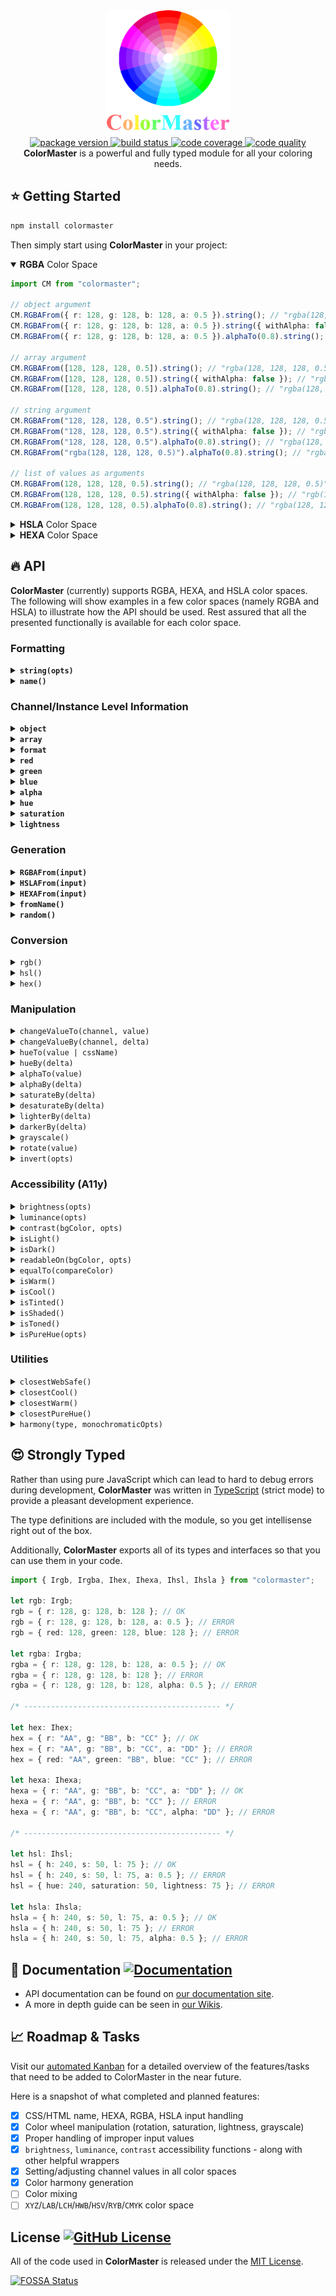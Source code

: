 <!-- markdownlint-disable no-inline-html -->
<!-- markdownlint-disable first-line-heading -->
<div align="center">
  <a href="https://github.com/lbragile/ColorMaster">
    <img src="public/logo.png" width="200" height="200" alt="ColorMaster Logo" />
  </a>
</div>

<div align="center">
  <a href="https://www.npmjs.com/package/colormaster">
    <img alt="package version" src="https://img.shields.io/npm/v/colormaster?label=NPM&logo=npm&style=flat-square" />
  </a>
  <a href="https://github.com/lbragile/ColorMaster/actions">
    <img alt="build status" src="https://img.shields.io/github/workflow/status/lbragile/ColorMaster/Testing?color=%2300D800&label=Build&logo=github&style=flat-square" />
  </a>
  <a href="https://codecov.io/gh/lbragile/ColorMaster">
    <img alt='code coverage' src="https://img.shields.io/codecov/c/github/lbragile/colormaster/develop?color=%2300D800&label=Coverage&logo=codecov&style=flat-square"/>
  </a>
  <a href="https://www.codefactor.io/repository/github/lbragile/colormaster">
    <img alt="code quality" src="https://img.shields.io/codefactor/grade/github/lbragile/ColorMaster/develop?color=%2300D800&label=Code%20Quality&logo=codefactor&style=flat-square" />
  </a>
</div>

<div align="center">
  <strong>ColorMaster</strong> is a powerful and fully typed module for all your coloring needs.
</div>
<!-- markdownlint-enable first-line-heading -->
<!-- markdownlint-enable no-inline-html -->

## ⭐ Getting Started

```markdown
npm install colormaster
```

Then simply start using **ColorMaster** in your project:

<!-- markdownlint-disable no-inline-html -->
<details open>
<summary><b>RGBA</b> Color Space</summary>

```ts
import CM from "colormaster";

// object argument
CM.RGBAFrom({ r: 128, g: 128, b: 128, a: 0.5 }).string(); // "rgba(128, 128, 128, 0.5)"
CM.RGBAFrom({ r: 128, g: 128, b: 128, a: 0.5 }).string({ withAlpha: false }); // "rgb(128, 128, 128)"
CM.RGBAFrom({ r: 128, g: 128, b: 128, a: 0.5 }).alphaTo(0.8).string(); // "rgba(128, 128, 128, 0.8)"

// array argument
CM.RGBAFrom([128, 128, 128, 0.5]).string(); // "rgba(128, 128, 128, 0.5)"
CM.RGBAFrom([128, 128, 128, 0.5]).string({ withAlpha: false }); // "rgb(128, 128, 128)"
CM.RGBAFrom([128, 128, 128, 0.5]).alphaTo(0.8).string(); // "rgba(128, 128, 128, 0.8)"

// string argument
CM.RGBAFrom("128, 128, 128, 0.5").string(); // "rgba(128, 128, 128, 0.5)"
CM.RGBAFrom("128, 128, 128, 0.5").string({ withAlpha: false }); // "rgb(128, 128, 128)"
CM.RGBAFrom("128, 128, 128, 0.5").alphaTo(0.8).string(); // "rgba(128, 128, 128, 0.8)"
CM.RGBAFrom("rgba(128, 128, 128, 0.5)").alphaTo(0.8).string(); // "rgba(128, 128, 128, 0.8)"

// list of values as arguments
CM.RGBAFrom(128, 128, 128, 0.5).string(); // "rgba(128, 128, 128, 0.5)"
CM.RGBAFrom(128, 128, 128, 0.5).string({ withAlpha: false }); // "rgb(128, 128, 128)"
CM.RGBAFrom(128, 128, 128, 0.5).alphaTo(0.8).string(); // "rgba(128, 128, 128, 0.8)"
```

</details>

<details>
<summary><b>HSLA</b> Color Space</summary>

```ts
import CM from "colormaster";

// object argument
CM.HSLAFrom({ h: 300, s: 50, l: 60, a: 0.5 }).string(); // "hsla(300, 50%, 60%, 0.5)"
CM.HSLAFrom({ h: 300, s: 50, l: 60, a: 0.5 }).string({ withAlpha: false }); // "hsl(300, 50%, 60%)"
CM.HSLAFrom({ h: 300, s: 50, l: 60, a: 0.5 }).alphaTo(0.8).string(); // "hsla(300, 50%, 60%, 0.8)"

// array argument
CM.HSLAFrom([300, 50, 60, 0.5]).string(); // "hsla(300, 50%, 60%, 0.5)"
CM.HSLAFrom([300, 50, 60, 0.5]).string({ withAlpha: false }); // "hsl(300, 50%, 60%)"
CM.HSLAFrom([300, 50, 60, 0.5]).alphaTo(0.8).string(); // "hsla(300, 50%, 60%, 0.8)"

// string argument
CM.HSLAFrom("300, 50%, 60, 0.5").string(); // "hsla(300, 50%, 60%, 0.5)"
CM.HSLAFrom("300, 50, 60%, 0.5").string({ withAlpha: false }); // "hsl(300, 50%, 60%)"
CM.HSLAFrom("300, 50%, 60%, 0.5").alphaTo(0.8).string(); // "hsla(300, 50%, 60%, 0.8)"
CM.HSLAFrom("hsla(300, 50%, 60%, 0.5)").alphaTo(0.8).string(); // "hsla(300, 50%, 60%, 0.8)"

// list of values as arguments
CM.HSLAFrom(300, 50, 60, 0.5).string(); // "hsla(300, 50%, 60%, 0.5)"
CM.HSLAFrom(300, 50, 60, 0.5).string({ withAlpha: false }); // "hsl(300, 50%, 60%)"
CM.HSLAFrom(300, 50, 60, 0.5).alphaTo(0.8).string(); // "hsla(300, 50%, 60%, 0.8)"
```

</details>

<details>
<summary><b>HEXA</b> Color Space</summary>

```ts
import CM from "colormaster";

// object argument
CM.HEXAFrom({ r: "45", g: "67", b: "89", a: "AB" }).string(); // "#456789AB"
CM.HEXAFrom({ r: "45", g: "67", b: "89", a: "AB" }).string({ withAlpha: false }); // "#456789"
CM.HEXAFrom({ r: "45", g: "67", b: "89", a: "AB" }).alphaTo("CC").string(); // "#456789CC"

// array argument
CM.HEXAFrom(["45", "67", "89", "AB"]).string(); // "#456789AB"
CM.HEXAFrom(["45", "67", "89", "AB"]).string({ withAlpha: false }); // "#456789"
CM.HEXAFrom(["45", "67", "89", "AB"]).alphaTo("CC").string(); // "#456789CC"

// string argument
CM.HEXAFrom("45, 67, 89, AB").string(); // "#456789AB"
CM.HEXAFrom("#456789AB").string(); // "#456789AB" ← 8-Digit Hex Input
CM.HEXAFrom("#456789").string(); // "#456789FF"
CM.HEXAFrom("#4567").string(); // "#44556677" ← 4-Digit Hex Input
CM.HEXAFrom("#456").string(); // "#445566FF"
CM.HEXAFrom("45, 67, 89, AB").string({ withAlpha: false }); // "#456789"
CM.HEXAFrom("45, 67, 89, AB").alphaTo("CC").string(); // "#456789CC"
CM.HEXAFrom("#456789AB").alphaTo("CC").string(); // "#456789CC"

// list of values as arguments
CM.HEXAFrom("45", "67", "89", "AB").string(); // "#456789AB"
CM.HEXAFrom("45", "67", "89", "AB").string({ withAlpha: false }); // "#456789"
CM.HEXAFrom("45", "67", "89", "AB").alphaTo("CC").string(); // "#456789CC"
```

**Note:** HEXA string are always returned in _upperCase_ by **ColorMaster**. If you prefer _lowerCase_ strings,
you can simply use (chain) the built in `toLowerCase()`. More information is available [here](https://developer.mozilla.org/en-US/docs/Web/JavaScript/Reference/Global_Objects/String/toLowerCase)

</details>

<!-- markdownlint-enable no-inline-html -->

## 🔥 API

**ColorMaster** (currently) supports RGBA, HEXA, and HSLA color spaces.
The following will show examples in a few color spaces (namely RGBA and HSLA) to illustrate how the API should be used. Rest assured that all the presented functionally is available for each color space.

### Formatting

<!-- markdownlint-disable no-inline-html -->

<details>
<summary><code><b>string(opts)</b></code></summary>
Generates a human readable string from a given color instance

```ts
import CM from "colormaster";
CM.RGBAFrom(255, 0, 0, 1).string(); // "rgba(255, 0, 0, 1.0)"
CM.RGBAFrom(255, 0, 0, 1).string({ withAlpha: false }); // "rgba(255, 0, 0)"
CM.RGBAFrom(200.1234, 100.1234, 50.1234, 0.61234).string({ precision: [1, 2, 3, 4] }); // "rgba(200.1, 100.12, 50.123, 0.6123)"
```

</details>

<details>
<summary><code><b>name()</b></code></summary>
Gets the color table <a href='https://www.rapidtables.com/web/color/RGB_Color.html'>CSS/HTML name</a> for a given color

```ts
import CM from "colormaster";
CM.RGBAFrom(255, 0, 0, 1).name(); // "red"
CM.RGBAFrom(0, 255, 0, 1).name(); // "green"
CM.RGBAFrom(0, 0, 255, 1).name(); // "blue"
```

</details>

<!-- markdownlint-enable no-inline-html -->

### Channel/Instance Level Information

<!-- markdownlint-disable no-inline-html -->

<details>
<summary><code><b>object</b></code></summary>
Retrieve the object corresponding to the color instance

```ts
import CM from "colormaster";
CM.RGBAFrom(255, 0, 0, 1).object; // "{ r: 255, g: 0, b: 0, a: 1 }"
```

</details>

<details>
<summary><code><b>array</b></code></summary>
Retrieve the array corresponding to the color instance

```ts
import CM from "colormaster";
CM.RGBAFrom(255, 0, 0, 1).array; // "[255, 0, 0, 1]"
```

</details>

<details>
<summary><code><b>format</b></code></summary>
Retrieve the format of color instance (what is the color space)

```ts
import CM from "colormaster";
CM.RGBAFrom(255, 0, 0, 1).format; // "rgb"
```

</details>

<details>
<summary><code><b>red</b></code></summary>
Get the "red" channel value for the color instance.

```ts
import CM from "colormaster";
CM.RGBAFrom(255, 0, 0, 1).red; // 255
CM.HSLAFrom(0, 100%, 50%, 1).red; // 255
CM.HEXAFrom("FF", "00", "00", "FF").red; // "FF"
```

</details>

<details>
<summary><code><b>green</b></code></summary>
Get the "green" channel value for the color instance.

```ts
import CM from "colormaster";
CM.RGBAFrom(0, 255, 0, 1).green; // 255
CM.HSLAFrom(120, 100%, 50%, 1).green; // 255
CM.HEXAFrom("00", "FF", "00", "FF").green; // "FF"
```

</details>

<details>
<summary><code><b>blue</b></code></summary>
Get the "blue" channel value for the color instance.

```ts
import CM from "colormaster";
CM.RGBAFrom(0, 0, 255, 1).blue; // 255
CM.HSLAFrom(240, 100%, 50%, 1).blue; // 255
CM.HEXAFrom("00", "00", "FF", "FF").blue; // "FF"
```

</details>

<details>
<summary><code><b>alpha</b></code></summary>
Get the "alpha" channel value for the color instance.

```ts
import CM from "colormaster";
CM.RGBAFrom(0, 0, 255, 1).alpha; // 1
CM.HSLAFrom(240, 100%, 50%, 1).alpha; // 1
CM.HEXAFrom("00", "00", "FF", "FF").alpha; // "FF"
```

</details>

<details>
<summary><code><b>hue</b></code></summary>
Get the "hue" channel value for the color instance.

```ts
import CM from "colormaster";
CM.RGBAFrom(0, 0, 255, 1).hue; // 240
CM.HSLAFrom(240, 100%, 50%, 1).hue; // 240
CM.HEXAFrom("00", "00", "FF", "FF").hue; // 240
```

</details>

<details>
<summary><code><b>saturation</b></code></summary>
Get the "saturation" channel value for the color instance.

```ts
import CM from "colormaster";
CM.RGBAFrom(0, 0, 255, 1).saturation; // 100
CM.HSLAFrom(240, 100%, 50%, 1).saturation; // 100
CM.HEXAFrom("00", "00", "FF", "FF").saturation; // 100
```

</details>

<details>
<summary><code><b>lightness</b></code></summary>
Get the "lightness" channel value for the color instance.

```ts
import CM from "colormaster";
CM.RGBAFrom(0, 0, 255, 1).lightness; // 50
CM.HSLAFrom(240, 100%, 50%, 1).lightness; // 50
CM.HEXAFrom("00", "00", "FF", "FF").lightness; // 50
```

</details>

<!-- markdownlint-enable no-inline-html -->

### Generation

<!-- markdownlint-disable no-inline-html -->

<details>
<summary><code><b>RGBAFrom(input)</b></code></summary>
Creates a <a href='https://www.w3schools.com/html/html_colors_rgb.asp'>RGBA</a> color instance from a given input. Alpha channel values are considered as well.

```ts
import CM from "colormaster";
CM.RGBAFrom(255, 0, 0, 1).string(); // "rgba(255, 0, 0, 1.0)"
CM.RGBAFrom(255, 0, 0).string(); // "rgba(255, 0, 0, 1.0)"
CM.RGBAFrom(255, 0, 0, 0.7).string(); // "rgba(255, 0, 0, 0.7)"
CM.RGBAFrom("rgba(255, 0, 0, 1)").string(); // "rgba(255, 0, 0, 1.0)"
CM.RGBAFrom([255, 0, 0, 1]).string(); // "rgba(255, 0, 0, 1.0)"
CM.RGBAFrom({ r: 255, g: 0, b: 0, a: 1 }).string(); // "rgba(255, 0, 0, 1.0)"
```

</details>

<details>
<summary><code><b>HSLAFrom(input)</b></code></summary>
Creates a <a href='https://www.w3schools.com/html/html_colors_hsl.asp'>HSLA</a> color instance from a given input. Alpha channel values are considered as well.

```ts
import CM from "colormaster";
CM.HSLAFrom(120, 100, 50, 1).string(); // "hsla(120, 100%, 50%, 1.0)"
CM.HSLAFrom(120, 100, 50).string(); // "hsla(120, 100%, 50%, 1.0)"
CM.HSLAFrom(120, 100, 50, 0.7).string(); // "hsla(120, 100%, 50%, 0.7)"
CM.HSLAFrom("hsla(120, 100%, 50%, 1)").string(); // "hsla(120, 100%, 50%, 1.0)"
CM.HSLAFrom([120, 100, 50, 1]).string(); // "hsla(120, 100%, 50%, 1.0)"
CM.HSLAFrom({ h: 120, s: 100, l: 50, a: 1 }).string(); // "hsla(120, 100%, 50%, 1.0)"
CM.HSLAFrom("green", 90, 40, 0.5).string(); // "hsla(120, 90%, 40%, 0.5)"
```

</details>

<details>
<summary><code><b>HEXAFrom(input)</b></code></summary>
Creates a <a href='https://www.w3schools.com/html/html_colors_hex.asp'>HEXA</a> color instance from a given input.
Alpha channel values are considered as well.
Supports 3-digit, 4-digit, 6-digit, and 8-digit HEX(A) input.

```ts
import CM from "colormaster";
CM.HEXAFrom("45", "67", "89", "AB").string(); // "#456789AB"
CM.HEXAFrom("45", "67", "89").string(); // "#456789FF"
CM.HEXAFrom("#456789").string(); // "#456789FF"
CM.HEXAFrom(["45", "67", "89", "AB"]).string(); // "#456789AB"
CM.HEXAFrom({ r: "45", g: "67", b: "89", a: "AB" }).string(); // "#456789AB"
```

</details>

<details>
<summary><code><b>fromName()</b></code></summary>
Generates an RGBA color from an input <a href='https://www.rapidtables.com/web/color/RGB_Color.html'>CSS/HTML name</a>
You can use this to also convert to HSLA or HEXA space via chaining of the `hsl()` or `hex()` methods.

```ts
import CM from "colormaster";
CM.fromName("red").string(); // "rgba(255, 0, 0, 1.0)"
CM.fromName("green").string(); // "rgba(0, 255, 0, 1.0)"
CM.fromName("blue").string(); // "rgba(0, 0, 255, 1.0)"
CM.fromName("blue").hsl().string(); // "hsla(240, 100%, 50%, 1.0)"
CM.fromName("blue").hex().string(); // "#0000FFFF"
```

</details>

<details>
<summary><code><b>random()</b></code></summary>
Generates a random RGBA color.
You can use this to also convert to HSLA or HEXA space via chaining of the `hsl()` or `hex()` methods.

```ts
import CM from "colormaster";
CM.random().string(); // "rgba(255, 0, 0, 1.0)"
CM.random()().hsl().string(); // "hsla(0, 100%, 50%, 1.0)"
CM.random().hex().string(); // "#FF0000FF"
```

</details>

<!-- markdownlint-enable no-inline-html -->

### Conversion

<!-- markdownlint-disable no-inline-html -->

<details>
<summary><code>rgb()</code></summary>
Convert a color instance to the corresponding RGBA color

```ts
import CM from "colormaster";
CM.HEXAFrom("#F00").rgb().string(); // "rgba(255, 0, 0, 1)"
CM.HSLAFrom(0, 100, 50, 1).rgb().string(); // "rgba(255, 0, 0, 1)"
```

</details>

<details>
<summary><code>hsl()</code></summary>
Convert a color instance to the corresponding HSLA color

```ts
import CM from "colormaster";
CM.HEXAFrom("#F00").hsl().string(); // "hsla(0, 100%, 50%, 1)"
CM.RGBAFrom(255, 0, 0, 1).hsl().string(); // "hsla(0, 100%, 50%, 1)"
```

</details>

<details>
<summary><code>hex()</code></summary>
Convert a color instance to the corresponding HEXA color

```ts
import CM from "colormaster";
CM.HSLAFrom(0, 100, 50, 1).hex().string(); // "#FF0000FF"
CM.RGBAFrom(255, 0, 0, 1).hex().string(); // "#FF0000FF"
```

</details>

<!-- markdownlint-enable no-inline-html -->

### Manipulation

<!-- markdownlint-disable no-inline-html -->

<details>
<summary><code>changeValueTo(channel, value)</code></summary>
Lets you set a single channel value to a specific number

```ts
import CM from "colormaster";
CM.RGBAFrom(255, 0, 0, 1).changeValueTo("red", 120).string(); // "rgba(120, 0, 0, 1.0)"
CM.HSLAFrom(0, 100, 50, 1).changeValueTo("hue", 120).string(); // "hsla(120, 100%, 50%, 1.0)"
CM.HEXAFrom("FF", "00", "00").changeValueTo("red", "AA").string(); // "#AA0000FF"
```

</details>

<details>
<summary><code>changeValueBy(channel, delta)</code></summary>
Lets you set a single channel value to a specific number

```ts
import CM from "colormaster";
CM.RGBAFrom(255, 0, 0, 1).changeValueBy("red", -55).string(); // "rgba(200, 0, 0, 1.0)"
CM.HSLAFrom(10, 100, 50, 1).changeValueBy("hue", 120).string(); // "hsla(130, 100%, 50%, 1.0)"
CM.HEXAFrom("BB", "00", "00").changeValueBy("red", "21").string(); // "#DC0000FF"
```

</details>

<details>
<summary><code>hueTo(value | cssName)</code></summary>
Syntactic sugar for <code>changeValueTo('hue', value)</code>

```ts
import CM from "colormaster";
CM.RGBAFrom(255, 0, 0, 1).hueTo(120).string(); // "rgba(0, 255, 0, 1.0)"
CM.HSLAFrom(0, 100, 50, 1).hueTo(120).string(); // "hsla(120, 100%, 50%, 1.0)"
CM.HEXAFrom("FF", "00", "00").hueTo("green").string(); // "#00FF00FF"
```

</details>

<details>
<summary><code>hueBy(delta)</code></summary>
Syntactic sugar for <code>changeValueBy('hue', delta)</code>

```ts
import CM from "colormaster";
CM.RGBAFrom(255, 0, 0, 1).hueBy(120).string(); // "rgba(0, 255, 0, 1.0)"
CM.HSLAFrom(0, 100, 50, 1).hueBy(-10).string(); // "hsla(350, 100%, 50%, 1.0)"
CM.HEXAFrom("FF", "00", "00").hueBy(240).string(); // "#0000FFFF"
```

</details>

<details>
<summary><code>alphaTo(value)</code></summary>
Syntactic sugar for <code>changeValueTo('alpha', value)</code>

```ts
import CM from "colormaster";
CM.RGBAFrom(255, 0, 0, 1).alphaTo(0.5).string(); // "rgba(255, 0, 0, 0.5)"
CM.HSLAFrom(0, 100, 50, 1).alphaTo(0.5).string(); // "hsla(0, 100%, 50%, 0.5)"
CM.HEXAFrom("FF", "00", "00").alphaTo("AA").string(); // "#FF0000AA"
```

</details>

<details>
<summary><code>alphaBy(delta)</code></summary>
Syntactic sugar for <code>changeValueBy('alpha', delta)</code>

```ts
import CM from "colormaster";
CM.RGBAFrom(255, 0, 0, 1).alphaBy(-0.1).string(); // "rgba(255, 0, 0, 0.9)"
CM.HSLAFrom(0, 100, 50, 1).alphaBy(-0.1).string(); // "hsla(0, 100%, 50%, 0.9)"
CM.HEXAFrom("FF", "00", "00", "99").alphaBy("23").string(); // "#FF0000BC"
```

</details>

<details>
<summary><code>saturateBy(delta)</code></summary>
Syntactic sugar for <code>changeValueBy('saturation', delta)</code>.
This adds pigmentation to a color, making it less gray.

```ts
import CM from "colormaster";
CM.HSLAFrom(0, 60, 50, 1).saturateBy(20).string(); // "hsla(0, 80%, 50%, 1.0)"
```

</details>

<details>
<summary><code>desaturateBy(delta)</code></summary>
The opposite affect of <code>saturateBy(delta)</code>.
This removes pigmentation from a color making it more gray.

```ts
import CM from "colormaster";
CM.HSLAFrom(0, 60, 50, 1).desaturateBy(20).string(); // "hsla(0, 40%, 50%, 1.0)"
```

</details>

<details>
<summary><code>lighterBy(delta)</code></summary>
Syntactic sugar for <code>changeValueBy('lightness', delta)</code>.
This adds white to a color.

```ts
import CM from "colormaster";
CM.HSLAFrom(0, 60, 50, 1).lighterBy(10).string(); // "hsla(0, 60%, 60%, 1.0)"
```

</details>

<details>
<summary><code>darkerBy(delta)</code></summary>
The opposite of <code>lighterBy(delta)</code>.
This adds black to a color.

```ts
import CM from "colormaster";
CM.HSLAFrom(0, 60, 50, 1).darkerBy(10).string(); // "hsla(0, 60%, 40%, 1.0)"
```

</details>

<details>
<summary><code>grayscale()</code></summary>
The same as setting the saturation to "0%" for a color. This makes the color appear grey as it completely removes all pigmentation.

```ts
import CM from "colormaster";
CM.HSLAFrom(0, 60, 50, 1).grayscale().string(); // "hsla(0, 0%, 50%, 1.0)"
```

</details>

<details>
<summary><code>rotate(value)</code></summary>
This simply adjusts the angle of the color along the color wheel by incrementing the hue value.

```ts
import CM from "colormaster";
CM.HSLAFrom(0, 60, 50, 1).rotate(120).string(); // "hsla(120, 60%, 50%, 1.0)"
```

</details>

<details>
<summary><code>invert(opts)</code></summary>
Gets the inverted color corresponding to the current color.
This is different from a complementary color.

Example, hue of 120 is 240 for the inverted color (360-120), but 300 for the complementary color (120+180)

```ts
import CM from "colormaster";
CM.HSLAFrom(120, 60, 30, 0.3).invert().string(); // "hsla(240, 40%, 70%, 0.7)"
CM.HSLAFrom(120, 60, 30, 0.3).invert({ includeAlpha: false }).string(); // "hsla(240, 40%, 70%, 0.3)"
```

</details>

<!-- markdownlint-enable no-inline-html -->

### Accessibility (A11y)

<!-- markdownlint-disable no-inline-html -->

<details>
<summary><code>brightness(opts)</code></summary>
Finds the normalized brightness of the color as defined by <a href="https://www.w3.org/TR/AERT/#color-contrast">
WCAG</a>

```ts
import CM from "colormaster";
CM.HSLAFrom(0, 0, 0).brightness(); // 0
CM.HSLAFrom(0, 0, 0).brightness({ percentage: true }); // 0
CM.HSLAFrom(0, 0, 25.1).brightness(); // 0.251
CM.HSLAFrom(0, 0, 25.1).brightness({ percentage: true }); // 25.1
CM.HSLAFrom(0, 0, 50.2).brightness(); // 0.502
CM.HSLAFrom(0, 0, 50.2).brightness({ percentage: true }); // 50.2
CM.HSLAFrom(0, 0, 75.29).brightness(); // 0.7529
CM.HSLAFrom(0, 0, 75.29).brightness({ percentage: true }); // 75.29
CM.HSLAFrom(0, 0, 100).brightness(); // 1
CM.HSLAFrom(0, 0, 100).brightness({ percentage: true }); // 100
```

</details>

<details>
<summary><code>luminance(opts)</code></summary>
Finds the normalized luminance of the color as defined by <a href="https://www.w3.org/TR/WCAG20/#relativeluminancedef">
WCAG 2.0</a>

```ts
import CM from "colormaster";
CM.HSLAFrom(0, 0, 0).luminance(); // 0
CM.HSLAFrom(0, 0, 0).luminance({ percentage: true }); // 0
CM.HSLAFrom(0, 0, 25.1).luminance(); // 0.0513
CM.HSLAFrom(0, 0, 25.1).luminance({ percentage: true }); // 5.13
CM.HSLAFrom(0, 0, 50.2).luminance(); // 0.2159
CM.HSLAFrom(0, 0, 50.2).luminance({ percentage: true }); // 21.59
CM.HSLAFrom(0, 0, 75.29).luminance(); // 0.5271
CM.HSLAFrom(0, 0, 75.29).luminance({ percentage: true }); // 52.71
CM.HSLAFrom(0, 0, 100).luminance(); // 1
CM.HSLAFrom(0, 0, 100).luminance({ percentage: true }); // 100
```

</details>

<details>
<summary><code>contrast(bgColor, opts)</code></summary>
Indicates how well a given color can be read/seen when on a background given by <code>bgColor</code>.
A ratio of "1:1" indicates very poor contrast, while "21:1" indicates very good contrast. The calculated value also
depends on factors such as text size and contrast ratio type. The lowest acceptable contrast ratio is "3:1" according to
<a href='https://developer.mozilla.org/en-US/docs/Web/Accessibility/Understanding_WCAG/Perceivable/Color_contrast'>WCAG</a>

```ts
import CM from "colormaster";
CM.HSLAFrom(0, 0, 0).contrast(); // 21
CM.HSLAFrom(0, 0, 0).contrast("0, 0, 100", { ratio: true }); // "21.0000:1"
CM.HSLAFrom(0, 0, 25.1).contrast(); // 10.3653
CM.HSLAFrom(0, 0, 25.1).contrast("0, 0, 100", { ratio: true }); // "10.3653:1"
CM.HSLAFrom(0, 0, 50.2).contrast(); // 3.9489
CM.HSLAFrom(0, 0, 50.2).contrast("0, 0, 100", { ratio: true }); // "3.9489:1"
CM.HSLAFrom(0, 0, 75.29).contrast(); // 1.8194
CM.HSLAFrom(0, 0, 75.29).contrast("0, 0, 100", { ratio: true }); // "1.8194:1"
CM.HSLAFrom(0, 0, 100).contrast(); // 1
CM.HSLAFrom(0, 0, 100).contrast("0, 0, 100", { ratio: true }); // "1.0000:1"
```

</details>

<details>
<summary><code>isLight()</code></summary>
Based on the color brightness (true if <code>brightness >= 0.5</code>)

```ts
import CM from "colormaster";
CM.HSLAFrom(0, 0, 0).isLight(); // false
CM.HSLAFrom(0, 0, 49.9).isLight(); // false
CM.HSLAFrom(0, 0, 50.1).isLight(); // true
CM.HSLAFrom(0, 0, 100).isLight(); // true
```

</details>

<details>
<summary><code>isDark()</code></summary>
Based on the color brightness (true if <code>brightness < 0.5</code>)

```ts
import CM from "colormaster";
CM.HSLAFrom(0, 0, 0).isDark(); // true
CM.HSLAFrom(0, 0, 49.9).isDark(); // true
CM.HSLAFrom(0, 0, 50.1).isDark(); // false
CM.HSLAFrom(0, 0, 100).isDark(); // false
```

</details>

<details>
<summary><code>readableOn(bgColor, opts)</code></summary>
Based on the contrast value of a color on a given background color.
The output is obtained by the conditions outlined in <a href='https://developer.mozilla.org/en-US/docs/Web/Accessibility/Understanding_WCAG/Perceivable/Color_contrast'>WCAG</a>

```ts
import CM from "colormaster";
const blackColor = CM.HSLAFrom(0, 0, 0);

// extremes (default color is white as bg, size = body, ratio = minimum)
CM.HSLAFrom(0, 0, 100).readableOn(); // false
blackColor.readableOn(); // true
blackColor.readableOn(blackColor); // false

// 3.0:1
blackColor.readableOn([0, 0, 34.9], { size: "large", ratio: "minimum" }); // false
blackColor.readableOn([0, 0, 35.3], { size: "large", ratio: "minimum" }); // true

// 4.5:1
blackColor.readableOn([0, 0, 45.5]); // false
blackColor.readableOn([0, 0, 45.9]); // true
blackColor.readableOn([0, 0, 45.5], { size: "large", ratio: "enhanced" }); // false
blackColor.readableOn([0, 0, 45.9], { size: "large", ratio: "enhanced" }); // true

// 7.0:1
blackColor.readableOn([0, 0, 58.0], { size: "body", ratio: "enhanced" }); // false
blackColor.readableOn([0, 0, 58.4], { size: "body", ratio: "enhanced" }); // true
```

</details>

<details>
<summary><code>equalTo(compareColor)</code></summary>
Determines if the current color is identical (all channels are the same) to <code>compareColor</code>

```ts
import CM from "colormaster";
CM.HSLAFrom(0, 0, 99, 1).equalTo(CM.HSLAFrom(0, 0, 99, 1)); // true
CM.HSLAFrom(0, 0, 99, 1).equalTo(CM.HSLAFrom(1, 0, 99, 1)); // false
CM.HSLAFrom(0, 0, 99, 1).equalTo(CM.HSLAFrom(0, 1, 99, 1)); // false
CM.HSLAFrom(0, 0, 99, 1).equalTo(CM.HSLAFrom(0, 0, 98, 1)); // false
CM.HSLAFrom(0, 0, 99, 1).equalTo(CM.HSLAFrom(0, 0, 99, 0.9)); // false
```

</details>

<details>
<summary><code>isWarm()</code></summary>
"Warm colors are the colors from red through to yellow. These colors are said to bring to mind warmth, like the sun."
Based on the information presented on <a href="https://www.canva.com/colors/color-wheel/">Canva</a>

```ts
import CM from "colormaster";
CM.HSLAFrom(74.9, 100, 50, 1).isWarm(); // true
CM.HSLAFrom(255, 100, 50, 1).isWarm(); // true
CM.HSLAFrom(0, 100, 50, 1).isWarm(); // true
CM.HSLAFrom(180, 100, 50, 1).isWarm(); // false
```

</details>

<details>
<summary><code>isCool()</code></summary>
"Cool colors are the colors from blue to green and purple. These colors are said to bring to mind coolness, like water."
Based on the information presented on <a href="https://www.canva.com/colors/color-wheel/">Canva</a>

```ts
import CM from "colormaster";
CM.HSLAFrom(75, 100, 50, 1).isCool(); // true
CM.HSLAFrom(254.9, 100, 50, 1).isCool(); // true
CM.HSLAFrom(180, 100, 50, 1).isCool(); // true
CM.HSLAFrom(0, 100, 50, 1).isCool(); // false
```

</details>

<details>
<summary><code>isTinted()</code></summary>
A color is tinted if its lightness value is strictly greater than 50%.

```ts
import CM from "colormaster";
CM.HSLAFrom(0, 100, 51, 1).isTinted(); // true
CM.HSLAFrom(0, 100, 50, 1).isTinted(); // false
CM.HSLAFrom(0, 100, 49, 1).isTinted(); // false
```

</details>

<details>
<summary><code>isShaded()</code></summary>
A color is shaded if its lightness value is strictly less than 50%.

```ts
import CM from "colormaster";
CM.HSLAFrom(0, 100, 51, 1).isShaded(); // false
CM.HSLAFrom(0, 100, 50, 1).isShaded(); // false
CM.HSLAFrom(0, 100, 49, 1).isShaded(); // true
```

</details>

<details>
<summary><code>isToned()</code></summary>
A color is toned if its saturation value is strictly less than 100%.

```ts
import CM from "colormaster";
CM.HSLAFrom(0, 100, 50, 1).isToned(); // false
CM.HSLAFrom(0, 99, 50, 1).isToned(); // true
```

</details>

<details>
<summary><code>isPureHue(opts)</code></summary>
A color is pure if its saturation value is 100% and lightness value is 50%.

```ts
import CM from "colormaster";
CM.HSLAFrom(0, 100, 50, 1).isPureHue(); // { pure: true, reason: 'N/A' }
CM.HSLAFrom(0, 100, 50, 1).isPureHue({ reason: false }); // true
CM.HSLAFrom(0, 100, 51, 1).isPureHue(); // { pure: false, reason: 'tinted' }
CM.HSLAFrom(0, 100, 51, 1).isPureHue({ reason: false }); // false
CM.HSLAFrom(0, 100, 49, 1).isPureHue(); // { pure: false, reason: 'shaded' }
CM.HSLAFrom(0, 100, 49, 1).isPureHue({ reason: false }); // false
CM.HSLAFrom(0, 99, 50, 1).isPureHue(); // { pure: false, reason: 'toned' }
CM.HSLAFrom(0, 99, 50, 1).isPureHue({ reason: false }); // false
```

</details>

<!-- markdownlint-enable no-inline-html -->

### Utilities

<!-- markdownlint-disable no-inline-html -->

<details>
<summary><code>closestWebSafe()</code></summary>
Finds the closest color to the current color instance that is considered to be
 <a href='https://www.rapidtables.com/web/color/Web_Safe.html'>web safe</a>

```ts
import CM from "colormaster";
CM.HSLAFrom(3, 97, 47, 0.7).closestWebSafe().string(); // "hsla(0, 100%, 50%, 0.7)"
```

</details>

<details>
<summary><code>closestCool()</code></summary>
Finds the closest color to the current color instance that is a "Cool" color

```ts
import CM from "colormaster";
CM.HSLAFrom(300, 100, 50, 1).closestCool().string(); // "hsla(254, 100%, 50%, 1.0)"
```

</details>

<details>
<summary><code>closestWarm()</code></summary>
Finds the closest color to the current color instance that is a "Warm" color

```ts
import CM from "colormaster";
CM.HSLAFrom(120, 100, 50, 1).closestWarm().string(); // "hsla(74, 100%, 50%, 1.0)"
```

</details>

<details>
<summary><code>closestPureHue()</code></summary>
Finds the closest color (hue) to the current color instance that has 100% saturation and 50% lightness.

```ts
import CM from "colormaster";
CM.HSLAFrom(120, 99, 51, 1).closestPureHue().string(); // "hsla(120, 100%, 50%, 1.0)"
```

</details>

<details>
<summary><code>harmony(type, monochromaticOpts)</code></summary>
Generates a <a href='https://www.tigercolor.com/color-lab/color-theory/color-harmonies.htm'>color harmony</a> according to the selected <code>type</code>.
Note that for the 'monochromatic' color harmony, an array of tints, shades, or tones is generated based on the provided <code>monochromaticOpts</code>

```ts
import CM from "colormaster";
const ogColor = "hsla(30, 50%, 50%, 1)";
CM.HSLAFrom(ogColor)
  .harmony("analogous")
  .map((c) => c.string());
// ["hsla(0, 50%, 50%, 1.0)", "hsla(30, 50%, 50%, 1.0)", "hsla(60, 50%, 50%, 1.0)"]

CM.HSLAFrom(ogColor)
  .harmony("complementary")
  .map((c) => c.string());
// ["hsla(30, 50%, 50%, 1.0)", "hsla(210, 50%, 50%, 1.0)"]

CM.HSLAFrom(ogColor)
  .harmony("split-complementary")
  .map((c) => c.string());
// ["hsla(30, 50%, 50%, 1.0)", "hsla(180, 50%, 50%, 1.0)", "hsla(240, 50%, 50%, 1.0)"]

CM.HSLAFrom(ogColor)
  .harmony("double-split-complementary")
  .map((c) => c.string());
// ["hsla(0, 50%, 50%, 1.0)", "hsla(30, 50%, 50%, 1.0)", "hsla(60, 50%, 50%, 1.0)", "hsla(180, 50%, 50%, 1.0)", "hsla(240, 50%, 50%, 1.0)"]

CM.HSLAFrom(ogColor)
  .harmony("triad")
  .map((c) => c.string());
// ["hsla(30, 50%, 50%, 1.0)", "hsla(150, 50%, 50%, 1.0)", "hsla(270, 50%, 50%, 1.0)"]

CM.HSLAFrom(ogColor)
  .harmony("rectangle")
  .map((c) => c.string());
// ["hsla(30, 50%, 50%, 1.0)", "hsla(90, 50%, 50%, 1.0)",  "hsla(210, 50%, 50%, 1.0)", "hsla(270, 50%, 50%, 1.0)"]

CM.HSLAFrom(ogColor)
  .harmony("square")
  .map((c) => c.string());
// ["hsla(30, 50%, 50%, 1.0)", "hsla(120, 50%, 50%, 1.0)", "hsla(210, 50%, 50%, 1.0)", "hsla(300, 50%, 50%, 1.0)"]

CM.HSLAFrom(ogColor)
  .harmony("monochromatic", { effect: "tints" })
  .map((c) => c.string());
// ["hsla(30, 50%, 50%, 1.0)", "hsla(30, 50%, 60%, 1.0)", "hsla(30, 50%, 70%, 1.0)", "hsla(30, 50%, 80%, 1.0)", "hsla(30, 50%, 90%, 1.0)", "hsla(30, 50%, 100%, 1.0)"]

CM.HSLAFrom(ogColor)
  .harmony("monochromatic", { effect: "shades" })
  .map((c) => c.string());
// ["hsla(30, 50%, 50%, 1.0)", "hsla(30, 50%, 40%, 1.0)", "hsla(30, 50%, 30%, 1.0)", "hsla(30, 50%, 20%, 1.0)", "hsla(30, 50%, 10%, 1.0)", "hsla(30, 50%, 0%, 1.0)"]

CM.HSLAFrom(ogColor)
  .harmony("monochromatic", { effect: "tones" })
  .map((c) => c.string());
// ["hsla(30, 50%, 50%, 1.0)", "hsla(30, 40%, 50%, 1.0)", "hsla(30, 30%, 50%, 1.0)", "hsla(30, 20%, 50%, 1.0)", "hsla(30, 10%, 50%, 1.0)", "hsla(30, 0%, 50%, 1.0)"]
```

</details>

<!-- markdownlint-enable no-inline-html -->

## 😍 Strongly Typed

Rather than using pure JavaScript which can lead to hard to debug errors during development, **ColorMaster** was written in [TypeScript](https://www.typescriptlang.org/) (strict mode) to provide a pleasant development experience.

The type definitions are included with the module, so you get intellisense right out of the box.

Additionally, **ColorMaster** exports all of its types and interfaces so that you can use them in your code.

```ts
import { Irgb, Irgba, Ihex, Ihexa, Ihsl, Ihsla } from "colormaster";

let rgb: Irgb;
rgb = { r: 128, g: 128, b: 128 }; // OK
rgb = { r: 128, g: 128, b: 128, a: 0.5 }; // ERROR
rgb = { red: 128, green: 128, blue: 128 }; // ERROR

let rgba: Irgba;
rgba = { r: 128, g: 128, b: 128, a: 0.5 }; // OK
rgba = { r: 128, g: 128, b: 128 }; // ERROR
rgba = { r: 128, g: 128, b: 128, alpha: 0.5 }; // ERROR

/* -------------------------------------------- */

let hex: Ihex;
hex = { r: "AA", g: "BB", b: "CC" }; // OK
hex = { r: "AA", g: "BB", b: "CC", a: "DD" }; // ERROR
hex = { red: "AA", green: "BB", blue: "CC" }; // ERROR

let hexa: Ihexa;
hexa = { r: "AA", g: "BB", b: "CC", a: "DD" }; // OK
hexa = { r: "AA", g: "BB", b: "CC" }; // ERROR
hexa = { r: "AA", g: "BB", b: "CC", alpha: "DD" }; // ERROR

/* -------------------------------------------- */

let hsl: Ihsl;
hsl = { h: 240, s: 50, l: 75 }; // OK
hsl = { h: 240, s: 50, l: 75, a: 0.5 }; // ERROR
hsl = { hue: 240, saturation: 50, lightness: 75 }; // ERROR

let hsla: Ihsla;
hsla = { h: 240, s: 50, l: 75, a: 0.5 }; // OK
hsla = { h: 240, s: 50, l: 75 }; // ERROR
hsla = { h: 240, s: 50, l: 75, alpha: 0.5 }; // ERROR
```

## 📕 Documentation [![Documentation](https://img.shields.io/badge/Documentation-available-brightgreen?color=00D800&style=flat-square&logo=github)](https://lbragile.github.io/ColorMaster/)

- API documentation can be found on [our documentation site](https://lbragile.github.io/ColorMaster/).
- A more in depth guide can be seen in [our Wikis](https://github.com/lbragile/ColorMaster/wiki).

## 📈 Roadmap & Tasks

Visit our [automated Kanban](https://github.com/lbragile/ColorMaster/projects) for a detailed overview of the features/tasks that need to be added to ColorMaster in the near future.

Here is a snapshot of what completed and planned features:

- [x] CSS/HTML name, HEXA, RGBA, HSLA input handling
- [x] Color wheel manipulation (rotation, saturation, lightness, grayscale)
- [x] Proper handling of improper input values
- [x] `brightness`, `luminance`, `contrast` accessibility functions - along with other helpful wrappers
- [x] Setting/adjusting channel values in all color spaces
- [x] Color harmony generation
- [ ] Color mixing
- [ ] `XYZ`/`LAB`/`LCH`/`HWB`/`HSV`/`RYB`/`CMYK` color space

## License [![GitHub License](https://img.shields.io/github/license/lbragile/colormaster?color=00D800&label=License&logo=github&style=flat-square)](https://github.com/lbragile/ColorMaster/blob/master/LICENSE)

All of the code used in **ColorMaster** is released under the [MIT License](https://github.com/lbragile/ColorMaster/blob/master/LICENSE).

[![FOSSA Status](https://app.fossa.com/api/projects/git%2Bgithub.com%2Flbragile%2FColorMaster.svg?type=large)](https://app.fossa.com/projects/git%2Bgithub.com%2Flbragile%2FColorMaster?utm_source=share_link)
